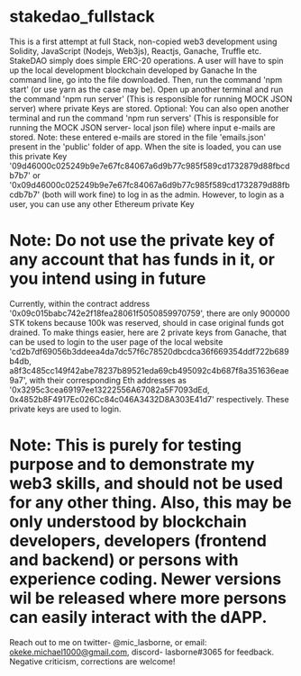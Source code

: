 # stakedao_fullstack
This is a first attempt at full Stack, non-copied web3 development using Solidity, JavaScript (Nodejs, Web3js), Reactjs, Ganache, Truffle etc. StakeDAO simply does simple ERC-20 operations.
A user will have to spin up the local development blockchain developed by Ganache
In the command line, go into the file downloaded. Then, run the command 'npm start' (or use yarn as the case may be).
Open up another terminal and run the command 'npm run server' (This is responsible for running MOCK JSON server) where private Keys are stored.
Optional: You can also open another terminal and run the command 'npm run servers' (This is responsible for running the MOCK JSON server- local json file) where input e-mails are stored. Note: these entered e-mails are stored in the file 'emails.json' present in the 'public' folder of app.
When the site is loaded, you can use this private Key '09d46000c025249b9e7e67fc84067a6d9b77c985f589cd1732879d88fbcdb7b7' or '0x09d46000c025249b9e7e67fc84067a6d9b77c985f589cd1732879d88fbcdb7b7' (both will work fine) to log in as the admin.
However, to login as a user, you can use any other Ethereum private Key
# Note: Do not use the private key of any account that has funds in it, or you intend using in future
Currently, within the contract address '0x09c015babc742e2f18fea28061f5050859970759', there are only 900000 STK tokens because 100k was reserved, should in case original funds got drained.
To make things easier, here are 2 private keys from Ganache, that can be used to login to the user page of the local website 'cd2b7df69056b3ddeea4da7dc57f6c78520dbcdca36f669354ddf722b689b4db, a8f3c485cc149f42abe78237b89521eda69cb495092c4b687f8a351636eae9a7', with their corresponding Eth addresses as '0x3295c3cea69197ee13222556A67082a5F7093dEd, 0x4852b8F4917Ec026Cc84c046A3432D8A303E41d7' respectively. These private keys are used to login.
# Note: This is purely for testing purpose and to demonstrate my web3 skills, and should not be used for any other thing. Also, this may be only understood by blockchain developers, developers (frontend and backend) or persons with experience coding. Newer versions wil be released where more persons can easily interact with the dAPP.
Reach out to me on twitter- @mic_lasborne, or email: okeke.michael1000@gmail.com, discord- lasborne#3065 for feedback. Negative criticism, corrections are welcome!
